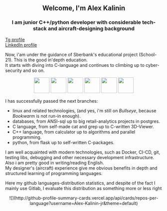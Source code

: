 <div id="1" align="center">
<h2>Welcome, I'm Alex Kalinin</h2>
<h3>I am junior C++/python developer with considerable tech-stack and aircraft-designing background</h3>
</div>

<div>
<a href='https://t.me/imba_pro'>Tg profile</a>
</div>

<div>
<a href='https://vk.com/mrdisput'>LinkedIn profile</a>
</div>

<div>
<p>Now, i'am under the guidance of Sberbank's educational project (School-21). This is the good in'depth education.<br>
It starts with diving into C-language and continues to climbing up to cyber-security and so on.</p>
<div id="1" align="center">
<img width=50 heigth=50 src="https://cdn.jsdelivr.net/gh/devicons/devicon/icons/cplusplus/cplusplus-original.svg" />
<img width=50 heigth=50 src="https://cdn.jsdelivr.net/gh/devicons/devicon/icons/qt/qt-original.svg" />
<img width=50 heigth=50 src="https://cdn.jsdelivr.net/gh/devicons/devicon/icons/python/python-original.svg" />
<img width=50 heigth=50 src="https://cdn.jsdelivr.net/gh/devicons/devicon/icons/postgresql/postgresql-original.svg" />
<img width=50 heigth=50 src="https://cdn.jsdelivr.net/gh/devicons/devicon/icons/debian/debian-original.svg" />
<img width=50 heigth=50 src="https://cdn.jsdelivr.net/gh/devicons/devicon/icons/html5/html5-original.svg" />
</div>
<p>I has successfully passed the next branches:</p>

- linux and related technologies, (and yes, i'm still on *Bullseye*, because *Bookwarm* is not run-in enough).
- databases, from ANSI-sql up to big retail-analytics projects in postgres.
- C language, from self-made cat and grep up to C-written 3D-Viewer.
- C++ language, from calculator up to algorithms and parallel programming.
- python, from flask up to self-written C-packages.<br>

I am well acquainted with modern technologies, such as Docker, CI-CD, git, testing libs, debugging and
other necessary development infrastructure.<br>
Also i am pretty good in writing/reading English.<br>
My designer's (aircraft) experience give me obvious benefits in depth and structured learning of programming languages.
</div>

<p>Here my github languages-distribution statistics, and despite of the fact I mainly use Gitlab, I evaluate this distribution as something more or less right</p>
<div id="2" align="center">
![](http://github-profile-summary-cards.vercel.app/api/cards/repos-per-language?username=Alex-Kalinin-jr&theme=default) 
</div>

                 
          
          

